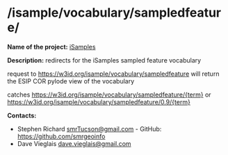 
# /isample/vocabulary/sampledfeature/

**Name of the project:** [iSamples](https://isamplesorg.github.io/home/)

**Description:** redirects for the iSamples sampled feature vocabulary

request to https://w3id.org/isample/vocabulary/sampledfeature will return the ESIP COR pylode view of the vocabulary

catches https://w3id.org/isample/vocabulary/sampledfeature/{term}
or  https://w3id.org/isample/vocabulary/sampledfeature/0.9/{term}


**Contacts:**
* Stephen Richard <smrTucson@gmail.com> - GitHub: https://github.com/smrgeoinfo
* Dave Vieglais <dave.vieglais@gmail.com>  